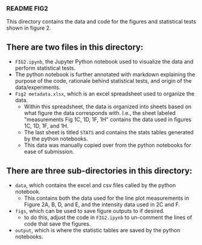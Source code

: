 ### README FIG2
This directory contains the data and code for the figures and statistical tests shown in figure 2.

## There are two files in this directory:
- `FIG2.ipynb`, the Jupyter Python notebook used to visualize the data and perform statistical tests.
- The python notebook is further annotated with markdown explaining the purpose of the code, rationale behind statistical tests, and origin of the data/experiments.
- `Fig2 metadata.xlsx`, which is an excel spreadsheet used to organize the data. 
	- Within this spreadsheet, the data is organized into sheets based on what figure the data corresponds with. I.e., the sheet labeled "measurements Fig 1C, 1D, 1F, 1H" contains the data used in figures 1C, 1D, 1F, and 1H.
	- The last sheet is titled `STATS` and contains the stats tables generated by the python notebooks.
	- This data was manually copied over from the python notebooks for ease of submission.  

## There are three sub-directories in this directory:
- `data`, which contains the excel and csv files called by the python notebook.
	- This contains both the data used for the line plot measurements in Figure 2A, B, D, and E, and the intensity data used in 2C and F. 
- `figs`, which can be used to save figure outputs to if desired. 
	- to do this, adjust the code in `FIG2.ipynb` to un-comment the lines of code that save the figures.  
- `output`, which is where the statistic tables are saved by the python notebooks.